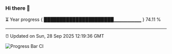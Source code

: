 ### Hi there 👋

⏳ Year progress { ██████████████████████▁▁▁▁▁▁▁▁ } 74.11 %

---

⏰ Updated on Sun, 28 Sep 2025 12:19:36 GMT

![Progress Bar CI](https://github.com/Shyam-Makwana/GitHub-Actions-Demo/workflows/Progress%20Bar%20CI/badge.svg)
